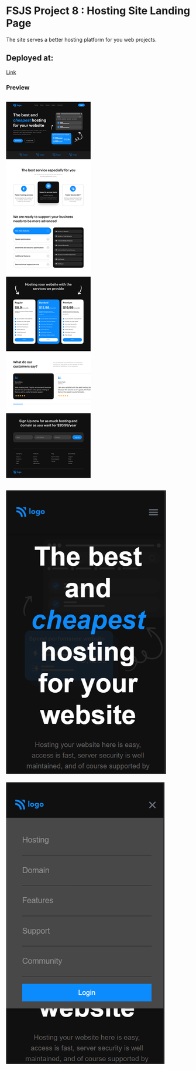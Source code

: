 # FSJS Project 8 : Hosting Site Landing Page

The site serves a better hosting platform for you web projects. 

## Deployed at:
[Link](https://hosting-site-by-ankush.netlify.app/)

### Preview
![](./Hosting%20Landing%20Page.png)
----------------------------------------------------
![](./mobile-1.png)
----------------------------------------------------
![](./mobile%202.png)